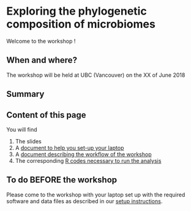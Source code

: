 # Exploring the phylogenetic composition of microbiomes

Welcome to the workshop !

## When and where? 
The workshop will be held at UBC (Vancouver) on the XX of June 2018

## Summary 



## Content of this page

You will find 
1. The slides 
2. A [document to help you set-up your laptop](https://github.com/FloMazel/Microbiome_Phylo_Diversity_Workshop/blob/master/SetUp.md)
3. A [document describing the workflow of the workshop](https://github.com/FloMazel/Microbiome_Phylo_Diversity_Workshop/blob/master/Workflow.md)
2. The corresponding [R codes necessary to run the analysis](https://github.com/FloMazel/Microbiome_Phylo_Diversity_Workshop/blob/master/Main_R_script.R)


## To do BEFORE the workshop 

Please come to the workshop with your laptop set up with the required
software and data files as described in our [setup instructions](https://github.com/FloMazel/Microbiome_Phylo_Diversity_Workshop/blob/master/SetUp.md).

